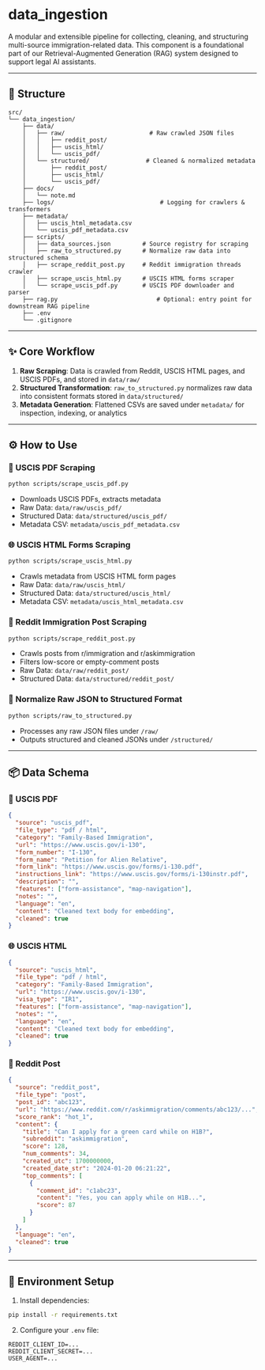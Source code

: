 # data_ingestion

A modular and extensible pipeline for collecting, cleaning, and structuring multi-source immigration-related data. This component is a foundational part of our Retrieval-Augmented Generation (RAG) system designed to support legal AI assistants.

---

## 📁 Structure

```
src/
└── data_ingestion/
    ├── data/
    │   ├── raw/                        # Raw crawled JSON files
    │   │   ├── reddit_post/
    │   │   ├── uscis_html/
    │   │   └── uscis_pdf/
    │   └── structured/                # Cleaned & normalized metadata
    │       ├── reddit_post/
    │       ├── uscis_html/
    │       └── uscis_pdf/
    ├── docs/
    │   └── note.md
    ├── logs/                              # Logging for crawlers & transformers
    ├── metadata/
    │   ├── uscis_html_metadata.csv
    │   └── uscis_pdf_metadata.csv
    ├── scripts/
    │   ├── data_sources.json         # Source registry for scraping
    │   ├── raw_to_structured.py      # Normalize raw data into structured schema
    │   ├── scrape_reddit_post.py     # Reddit immigration threads crawler
    │   ├── scrape_uscis_html.py      # USCIS HTML forms scraper
    │   └── scrape_uscis_pdf.py       # USCIS PDF downloader and parser
    ├── rag.py                            # Optional: entry point for downstream RAG pipeline
    ├── .env
    └── .gitignore
```

---

## ✨ Core Workflow

1. **Raw Scraping**: Data is crawled from Reddit, USCIS HTML pages, and USCIS PDFs, and stored in `data/raw/`
2. **Structured Transformation**: `raw_to_structured.py` normalizes raw data into consistent formats stored in `data/structured/`
3. **Metadata Generation**: Flattened CSVs are saved under `metadata/` for inspection, indexing, or analytics

---

## ⚙️ How to Use

### 📂 USCIS PDF Scraping
```bash
python scripts/scrape_uscis_pdf.py
```
- Downloads USCIS PDFs, extracts metadata
- Raw Data: `data/raw/uscis_pdf/`
- Structured Data: `data/structured/uscis_pdf/`
- Metadata CSV: `metadata/uscis_pdf_metadata.csv`

### 🌐 USCIS HTML Forms Scraping
```bash
python scripts/scrape_uscis_html.py
```
- Crawls metadata from USCIS HTML form pages
- Raw Data: `data/raw/uscis_html/`
- Structured Data: `data/structured/uscis_html/`
- Metadata CSV: `metadata/uscis_html_metadata.csv`

### 📜 Reddit Immigration Post Scraping
```bash
python scripts/scrape_reddit_post.py
```
- Crawls posts from r/immigration and r/askimmigration
- Filters low-score or empty-comment posts
- Raw Data: `data/raw/reddit_post/`
- Structured Data: `data/structured/reddit_post/`

### 🔄 Normalize Raw JSON to Structured Format
```bash
python scripts/raw_to_structured.py
```
- Processes any raw JSON files under `/raw/`
- Outputs structured and cleaned JSONs under `/structured/`

---

## 📦 Data Schema

### 📄 USCIS PDF
```json
{
  "source": "uscis_pdf",
  "file_type": "pdf / html",
  "category": "Family-Based Immigration",
  "url": "https://www.uscis.gov/i-130",
  "form_number": "I-130",
  "form_name": "Petition for Alien Relative",
  "form_link": "https://www.uscis.gov/forms/i-130.pdf",
  "instructions_link": "https://www.uscis.gov/forms/i-130instr.pdf",
  "description": "",
  "features": ["form-assistance", "map-navigation"],
  "notes": "",
  "language": "en",
  "content": "Cleaned text body for embedding",
  "cleaned": true
}
```

### 🌐 USCIS HTML
```json
{
  "source": "uscis_html",
  "file_type": "pdf / html",
  "category": "Family-Based Immigration",
  "url": "https://www.uscis.gov/i-130",
  "visa_type": "IR1",
  "features": ["form-assistance", "map-navigation"],
  "notes": "",
  "language": "en",
  "content": "Cleaned text body for embedding",
  "cleaned": true
}
```

### 📝 Reddit Post
```json
{
  "source": "reddit_post",
  "file_type": "post",
  "post_id": "abc123",
  "url": "https://www.reddit.com/r/askimmigration/comments/abc123/...",
  "score_rank": "hot_1",
  "content": {
    "title": "Can I apply for a green card while on H1B?",
    "subreddit": "askimmigration",
    "score": 128,
    "num_comments": 34,
    "created_utc": 1700000000,
    "created_date_str": "2024-01-20 06:21:22",
    "top_comments": [
      {
        "comment_id": "c1abc23",
        "content": "Yes, you can apply while on H1B...",
        "score": 87
      }
    ]
  },
  "language": "en",
  "cleaned": true
}
```

---

## 📅 Environment Setup

1. Install dependencies:
```bash
pip install -r requirements.txt
```

2. Configure your `.env` file:
```env
REDDIT_CLIENT_ID=...
REDDIT_CLIENT_SECRET=...
USER_AGENT=...
```
